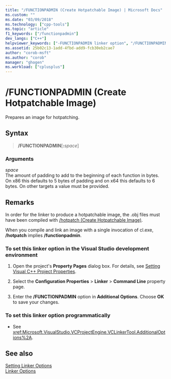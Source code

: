 ```yaml
---
title: "/FUNCTIONPADMIN (Create Hotpatchable Image) | Microsoft Docs"
ms.custom: ""
ms.date: "03/09/2018"
ms.technology: ["cpp-tools"]
ms.topic: "article"
f1_keywords: ["/functionpadmin"]
dev_langs: ["C++"]
helpviewer_keywords: ["-FUNCTIONPADMIN linker option", "/FUNCTIONPADMIN linker option"]
ms.assetid: 25b02c13-1add-4fbd-add9-fcb30eb2cae7
author: "corob-msft"
ms.author: "corob"
manager: "ghogen"
ms.workload: ["cplusplus"]
---
```

# /FUNCTIONPADMIN (Create Hotpatchable Image)

Prepares an image for hotpatching.

## Syntax

> **/FUNCTIONPADMIN**[**:**_space_]  

### Arguments

*space*<br/>
The amount of padding to add to the beginning of each function in bytes. On x86 this defaults to 5 bytes of padding and on x64 this defaults to 6 bytes. On other targets a value must be provided.

## Remarks

In order for the linker to produce a hotpatchable image, the .obj files must have been compiled with [/hotpatch (Create Hotpatchable Image)](../../build/reference/hotpatch-create-hotpatchable-image.md).

When you compile and link an image with a single invocation of cl.exe, **/hotpatch** implies **/functionpadmin**.

### To set this linker option in the Visual Studio development environment

1. Open the project's **Property Pages** dialog box. For details, see [Setting Visual C++ Project Properties](../../ide/working-with-project-properties.md).

1. Select the **Configuration Properties** > **Linker** > **Command Line** property page.

1. Enter the **/FUNCTIONPADMIN** option in **Additional Options**. Choose **OK** to save your changes.

### To set this linker option programmatically

- See <xref:Microsoft.VisualStudio.VCProjectEngine.VCLinkerTool.AdditionalOptions%2A>.

## See also

[Setting Linker Options](../../build/reference/setting-linker-options.md)<br/>
[Linker Options](../../build/reference/linker-options.md)
